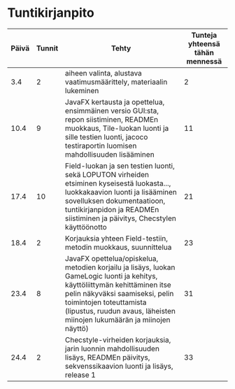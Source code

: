 # Tuntikirjanpito

Päivä | Tunnit | Tehty | Tunteja yhteensä tähän mennessä
--------- | ------ | ------------------------------------------ | ---------
3.4 | 2 | aiheen valinta, alustava vaatimusmäärittely, materiaalin lukeminen | 2
10.4 | 9 | JavaFX kertausta ja opettelua, ensimmäinen versio GUI:sta, repon siistiminen, READMEn muokkaus, Tile-luokan luonti ja sille testien luonti, jacoco testiraportin luomisen mahdollisuuden lisääminen | 11
17.4 | 10 | Field-luokan ja sen testien luonti, sekä LOPUTON virheiden etsiminen kyseisestä luokasta..., luokkakaavion luonti ja lisääminen sovelluksen dokumentaatioon, tuntikirjanpidon ja READMEn siistiminen ja päivitys, Checstylen käyttöönotto | 21
18.4 | 2 | Korjauksia yhteen Field-testiin, metodin muokkaus, suunnittelua | 23
23.4 | 8 | JavaFX opettelua/opiskelua, metodien korjailu ja lisäys, luokan GameLogic luonti ja kehitys, käyttöliittymän kehittäminen itse pelin näkyväksi saamiseksi, pelin toimintojen toteuttamista (lipustus, ruudun avaus, läheisten miinojen lukumäärän ja miinojen näyttö) | 31
24.4 | 2 | Checstyle-virheiden korjauksia, jarin luonnin mahdollisuuden lisäys, READMEn päivitys, sekvenssikaavion luonti ja lisäys, release 1 | 33
